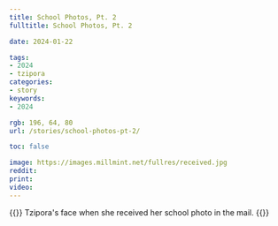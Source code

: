 ```yaml
---
title: School Photos, Pt. 2
fulltitle: School Photos, Pt. 2

date: 2024-01-22

tags:
- 2024
- tzipora
categories:
- story
keywords:
- 2024

rgb: 196, 64, 80
url: /stories/school-photos-pt-2/

toc: false

image: https://images.millmint.net/fullres/received.jpg
reddit:
print:
video:
---
```

{{<note caption>}}
Tzipora's face when she received her school photo in the mail.
{{</note>}}